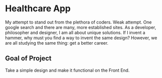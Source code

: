 # Healthcare App

My attempt to stand out from the plethora of coders. Weak attempt. One google search and there are many, more established sites. As a developer, philosopher and designer, I am all about unique solutions. If I invent a hammer, why must you find a way to invent the same design?
However, we are all studying the same thing: get a better career.

## Goal of Project

Take a simple design and make it functional on the Front End.
